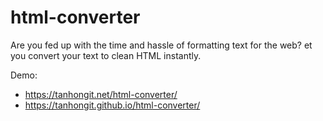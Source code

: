 # html-converter

Are you fed up with the time and hassle of formatting text for the web? et you convert your text to clean HTML instantly.

Demo: 
  - https://tanhongit.net/html-converter/
  - https://tanhongit.github.io/html-converter/
